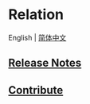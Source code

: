# Relation

English | [简体中文](./README.zh-CN.md)

## [Release Notes](./CHANGELOG.md)

## [Contribute](./CONTRIBUTING.md)
